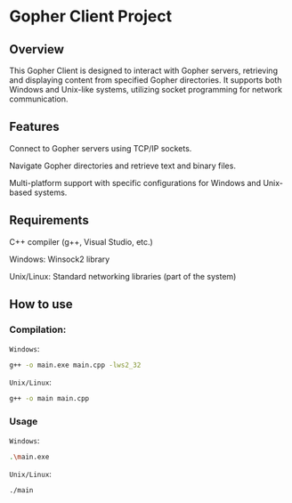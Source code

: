 # Gopher Client Project

## Overview
This Gopher Client is designed to interact with Gopher servers, retrieving and displaying content from specified Gopher directories. It supports both Windows and Unix-like systems, utilizing socket programming for network communication.

## Features
Connect to Gopher servers using TCP/IP sockets.

Navigate Gopher directories and retrieve text and binary files.

Multi-platform support with specific configurations for Windows and Unix-based systems.

## Requirements
C++ compiler (g++, Visual Studio, etc.)

Windows: Winsock2 library

Unix/Linux: Standard networking libraries (part of the system)

## How to use
### Compilation:
`Windows`: 

```bash
g++ -o main.exe main.cpp -lws2_32
```

`Unix/Linux`:
```bash
g++ -o main main.cpp
```

### Usage
`Windows`: 

```bash
.\main.exe
```

`Unix/Linux`:
```bash
./main
```